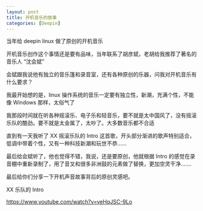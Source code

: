 ```yaml
---
layout: post
title: 开机音乐的故事
categories: [Deepin]
---
```


当年给 deepin linux 做了原创的开机音乐

开机音乐创作这个事情还是要有品味，当年联系了胡彦斌，老胡给我推荐了著名的音乐人 “沈会斌”

会斌跟我说他有独立的音乐篷和录音室，还有各种原创的乐器，问我对开机音乐有什么要求？

我最开始想的是，linux 操作系统的音乐一定要有独立性，新潮，充满个性，不能像 Windows 那样，太俗气了

我那段时间就在听各种摇滚乐、电子乐和轻音乐，要不就是太中国风了，没有摇滚乐队的酷劲。要不就是太金属了，太吵了。大多数音乐都不合适

直到有一天我听了 XX 摇滚乐队的 Intro 这首歌，开头部分渐进的歌声特别适合，低调中带着个性，又有一种科技新潮和玩世不恭......

最后给会斌听了，他也觉得不错，我说，还是要原创，他就根据 Intro 的感觉在录音棚中重新录制了，用了音叉和很多非洲鼓的元素做了替换，更加空灵干净.......

最后给你们分享一下开机声音故事背后的原创灵感吧。

XX 乐队的 Intro 

https://www.youtube.com/watch?v=veHqJSC-9Lo
